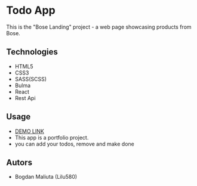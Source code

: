 # Todo App
This is the "Bose Landing" project - a web page showcasing products from Bose.

## Technologies
- HTML5
- CSS3
- SASS(SCSS)
- Bulma
- React
- Rest Api
## Usage
- [DEMO LINK](https://Lilu580.github.io/Todo_App/)
- This app is a portfolio project.
- you can add your todos, remove and make done
## Autors
- Bogdan Maliuta (Lilu580)
